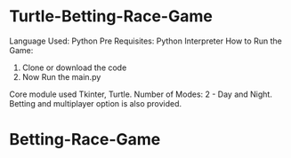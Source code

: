 # Turtle-Betting-Race-Game
Language Used: Python
Pre Requisites: Python Interpreter
How to Run the Game:
1. Clone or download the code
2. Now Run the main.py

Core module used Tkinter, Turtle.
Number of Modes: 2 - Day and Night.
Betting and multiplayer option is also provided.

# Betting-Race-Game
